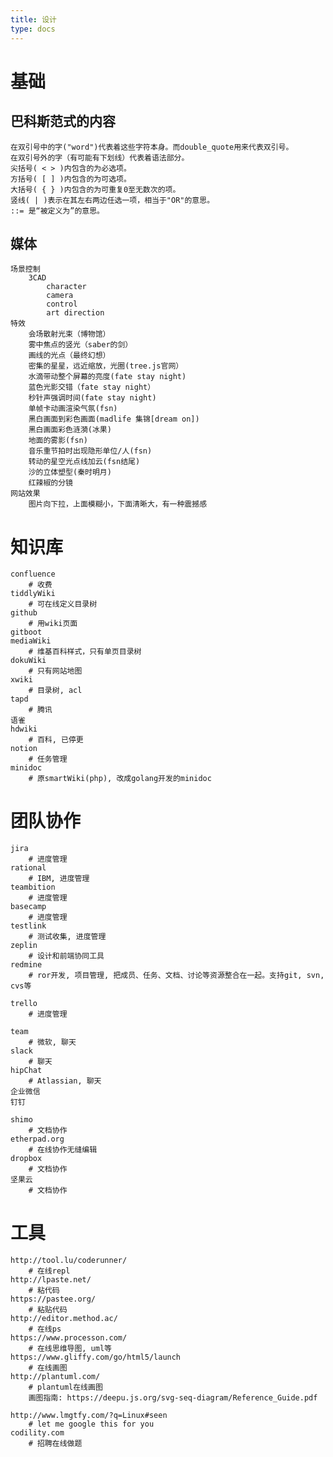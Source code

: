 ```yaml
---
title: 设计
type: docs
---
```


# 基础
## 巴科斯范式的内容
    在双引号中的字("word")代表着这些字符本身。而double_quote用来代表双引号。
    在双引号外的字（有可能有下划线）代表着语法部分。
    尖括号( < > )内包含的为必选项。
    方括号( [ ] )内包含的为可选项。
    大括号( { } )内包含的为可重复0至无数次的项。
    竖线( | )表示在其左右两边任选一项，相当于"OR"的意思。
    ::= 是“被定义为”的意思。

## 媒体
    场景控制
        3CAD
            character
            camera
            control
            art direction
    特效
        会场散射光束（博物馆）
        雾中焦点的竖光（saber的剑）
        画线的光点（最终幻想）
        密集的星星，远近缩放，光圈(tree.js官网）
        水滴带动整个屏幕的亮度(fate stay night)
        蓝色光影交错（fate stay night）
        秒针声强调时间(fate stay night)
        单帧卡动画渲染气氛(fsn)
        黑白画面到彩色画面(madlife 集锦[dream on])
        黑白画面彩色涟漪(冰果)
        地面的雾影(fsn)
        音乐重节拍时出现隐形单位/人(fsn)
        转动的星空光点线加云(fsn结尾)
        沙的立体塑型(秦时明月)
        红辣椒的分镜
    网站效果
        图片向下拉，上面模糊小，下面清晰大，有一种震撼感
# 知识库
    confluence
        # 收费
    tiddlyWiki
        # 可在线定义目录树
    github
        # 用wiki页面
    gitboot
    mediaWiki
        # 维基百科样式，只有单页目录树
    dokuWiki
        # 只有网站地图
    xwiki
        # 目录树, acl
    tapd
        # 腾讯
    语雀
    hdwiki
        # 百科, 已停更
    notion
        # 任务管理
    minidoc
        # 原smartWiki(php), 改成golang开发的minidoc
# 团队协作
    jira
        # 进度管理
    rational
        # IBM, 进度管理
    teambition
        # 进度管理
    basecamp
        # 进度管理
    testlink
        # 测试收集, 进度管理
    zeplin
        # 设计和前端协同工具
    redmine
        # ror开发, 项目管理, 把成员、任务、文档、讨论等资源整合在一起。支持git, svn, cvs等

    trello
        # 进度管理

    team
        # 微软, 聊天
    slack
        # 聊天
    hipChat
        # Atlassian, 聊天
    企业微信
    钉钉

    shimo
        # 文档协作
    etherpad.org
        # 在线协作无缝编辑
    dropbox
        # 文档协作
    坚果云
        # 文档协作

# 工具
    http://tool.lu/coderunner/
        # 在线repl
    http://lpaste.net/
        # 粘代码
    https://pastee.org/
        # 粘贴代码
    http://editor.method.ac/
        # 在线ps
    https://www.processon.com/
        # 在线思维导图, uml等
    https://www.gliffy.com/go/html5/launch
        # 在线画图
    http://plantuml.com/
        # plantuml在线画图
        画图指南: https://deepu.js.org/svg-seq-diagram/Reference_Guide.pdf

    http://www.lmgtfy.com/?q=Linux#seen
        # let me google this for you
    codility.com
        # 招聘在线做题